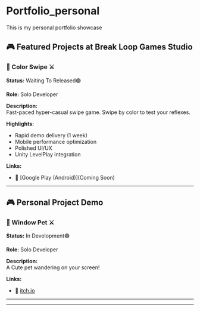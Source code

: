 # Portfolio_personal
This is my personal portfolio showcase

## 🎮 Featured Projects at Break Loop Games Studio

  ### 🤖 Color Swipe ⚔️

  **Status:** 
  Waiting To Released🟢
  
  **Role:** 
  Solo Developer
  
  **Description:**  
  Fast-paced hyper-casual swipe game. Swipe by color to test your reflexes.
  
  **Highlights:**  
  - Rapid demo delivery (1 week)  
  - Mobile performance optimization  
  - Polished UI/UX  
  - Unity LevelPlay integration  
  
  **Links:**  
  - 🤖 [Google Play (Android)](Coming Soon)  

---

## 🎮 Personal Project Demo
  ### 🤖 Window Pet ⚔️

  **Status:** 
  In Development🟢
  
  **Role:** 
  Solo Developer

  **Description:**  
  A Cute pet wandering on your screen!
  
**Links:** 
  - 🤖 [itch.io](https://jiahao97.itch.io/window-pet-demo)
  ---
---
